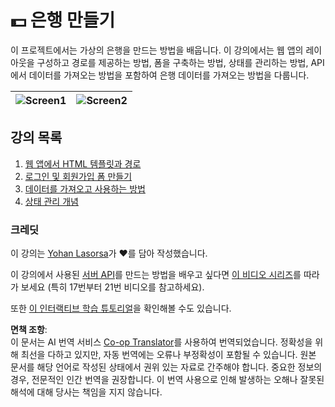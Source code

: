 <!--
CO_OP_TRANSLATOR_METADATA:
{
  "original_hash": "830359535306594b448db6575ce5cdee",
  "translation_date": "2025-08-23T23:55:02+00:00",
  "source_file": "7-bank-project/README.md",
  "language_code": "ko"
}
-->
# :dollar: 은행 만들기

이 프로젝트에서는 가상의 은행을 만드는 방법을 배웁니다. 이 강의에서는 웹 앱의 레이아웃을 구성하고 경로를 제공하는 방법, 폼을 구축하는 방법, 상태를 관리하는 방법, API에서 데이터를 가져오는 방법을 포함하여 은행 데이터를 가져오는 방법을 다룹니다.

| ![Screen1](../../../7-bank-project/images/screen1.png) | ![Screen2](../../../7-bank-project/images/screen2.png) |
|--------------------------------|--------------------------------|

## 강의 목록

1. [웹 앱에서 HTML 템플릿과 경로](1-template-route/README.md)
2. [로그인 및 회원가입 폼 만들기](2-forms/README.md)
3. [데이터를 가져오고 사용하는 방법](3-data/README.md)
4. [상태 관리 개념](4-state-management/README.md)

### 크레딧

이 강의는 [Yohan Lasorsa](https://twitter.com/sinedied)가 :hearts:를 담아 작성했습니다.

이 강의에서 사용된 [서버 API](/7-bank-project/api/README.md)를 만드는 방법을 배우고 싶다면 [이 비디오 시리즈](https://aka.ms/NodeBeginner)를 따라가 보세요 (특히 17번부터 21번 비디오를 참고하세요).

또한 [이 인터랙티브 학습 튜토리얼](https://aka.ms/learn/express-api)을 확인해볼 수도 있습니다.

**면책 조항**:  
이 문서는 AI 번역 서비스 [Co-op Translator](https://github.com/Azure/co-op-translator)를 사용하여 번역되었습니다. 정확성을 위해 최선을 다하고 있지만, 자동 번역에는 오류나 부정확성이 포함될 수 있습니다. 원본 문서를 해당 언어로 작성된 상태에서 권위 있는 자료로 간주해야 합니다. 중요한 정보의 경우, 전문적인 인간 번역을 권장합니다. 이 번역 사용으로 인해 발생하는 오해나 잘못된 해석에 대해 당사는 책임을 지지 않습니다.